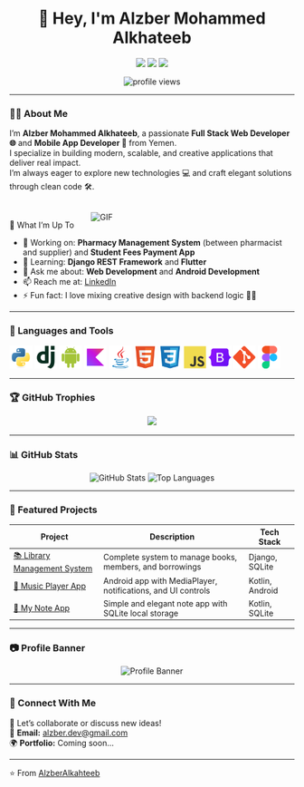 <h1 align="center">👋 Hey, I'm Alzber Mohammed Alkhateeb</h1>

<p align="center">
  <a href="https://www.linkedin.com/in/alzberalkhateeb/"><img src="https://img.shields.io/badge/LinkedIn-0077B5.svg?&style=for-the-badge&logo=linkedin&logoColor=white"/></a>
  <a href="https://twitter.com/alzberalkhateeb"><img src="https://img.shields.io/badge/Twitter-1DA1F2.svg?&style=for-the-badge&logo=twitter&logoColor=white"/></a>
  <a href="mailto:alzber.dev@gmail.com"><img src="https://img.shields.io/badge/Gmail-D14836.svg?&style=for-the-badge&logo=gmail&logoColor=white"/></a>
</p>

<p align="center">
  <img src="https://komarev.com/ghpvc/?username=AlzberAlkahteeb&color=brightgreen" alt="profile views"/>  
</p>

---

### 🧑‍💻 About Me
I’m **Alzber Mohammed Alkhateeb**, a passionate **Full Stack Web Developer 🌐** and **Mobile App Developer 📱** from Yemen.  
I specialize in building modern, scalable, and creative applications that deliver real impact.  
I’m always eager to explore new technologies 💻 and craft elegant solutions through clean code 🛠️.

<br/>

<img align="right" alt="GIF" src="https://raw.githubusercontent.com/rahul-jha98/rahul-jha98/main/techstack.gif" width="360px"/>

🚀 What I’m Up To
- 🔭 Working on: **Pharmacy Management System** (between pharmacist and supplier) and **Student Fees Payment App**
- 🌱 Learning: **Django REST Framework** and **Flutter**
- 💬 Ask me about: **Web Development** and **Android Development**
- 📫 Reach me at: [LinkedIn](https://www.linkedin.com/in/alzberalkhateeb/)
- ⚡ Fun fact: I love mixing creative design with backend logic 🎨💡


---

### 🧰 Languages and Tools
<p align="left">
  <a href="https://www.python.org"><img src="https://raw.githubusercontent.com/devicons/devicon/master/icons/python/python-original.svg" height="40"/></a>
  <a href="https://www.djangoproject.com/"><img src="https://raw.githubusercontent.com/devicons/devicon/master/icons/django/django-plain.svg" height="40"/></a>
  <a href="https://developer.android.com"><img src="https://raw.githubusercontent.com/devicons/devicon/master/icons/android/android-original.svg" height="40"/></a>
  <a href="https://kotlinlang.org"><img src="https://raw.githubusercontent.com/devicons/devicon/master/icons/kotlin/kotlin-original.svg" height="40"/></a>
  <a href="https://www.java.com"><img src="https://raw.githubusercontent.com/devicons/devicon/master/icons/java/java-original.svg" height="40"/></a>
  <a href="https://developer.mozilla.org/en-US/docs/Web/HTML"><img src="https://raw.githubusercontent.com/devicons/devicon/master/icons/html5/html5-original.svg" height="40"/></a>
  <a href="https://developer.mozilla.org/en-US/docs/Web/CSS"><img src="https://raw.githubusercontent.com/devicons/devicon/master/icons/css3/css3-original.svg" height="40"/></a>
  <a href="https://developer.mozilla.org/en-US/docs/Web/JavaScript"><img src="https://raw.githubusercontent.com/devicons/devicon/master/icons/javascript/javascript-original.svg" height="40"/></a>
  <a href="https://getbootstrap.com"><img src="https://raw.githubusercontent.com/devicons/devicon/master/icons/bootstrap/bootstrap-original.svg" height="40"/></a>
  <a href="https://git-scm.com"><img src="https://raw.githubusercontent.com/devicons/devicon/master/icons/git/git-original.svg" height="40"/></a>
  <a href="https://www.figma.com/"><img src="https://raw.githubusercontent.com/devicons/devicon/master/icons/figma/figma-original.svg" height="40"/></a>
</p>

---

### 🏆 GitHub Trophies
<p align="center">
  <img src="https://github-profile-trophy.vercel.app/?username=AlzberAlkahteeb&theme=dracula&no-frame=true&margin-w=10" />
</p>

---

### 📊 GitHub Stats
<p align="center">
  <img src="https://github-readme-stats.vercel.app/api?username=AlzberAlkahteeb&show_icons=true&theme=radical" alt="GitHub Stats" height="160"/>
  <img src="https://github-readme-stats.vercel.app/api/top-langs/?username=AlzberAlkahteeb&layout=compact&theme=radical" alt="Top Languages" height="160"/>
</p>

---

### 🌟 Featured Projects
| Project | Description | Tech Stack |
|----------|--------------|-------------|
| [📚 Library Management System](https://github.com/AlzberAlkahteeb/Library-System) | Complete system to manage books, members, and borrowings | Django, SQLite |
| [🎵 Music Player App](https://github.com/AlzberAlkahteeb/MusicPlayerApp) | Android app with MediaPlayer, notifications, and UI controls | Kotlin, Android |
| [📝 My Note App](https://github.com/AlzberAlkahteeb/MyNoteApp) | Simple and elegant note app with SQLite local storage | Kotlin, SQLite |

---

### 📷 Profile Banner
<p align="center">
  <!-- ضع هنا رابط صورتك الشخصية أو شعارك -->
  <img src="https://via.placeholder.com/600x200.png?text=Alzber+Alkhateeb" alt="Profile Banner"/>
</p>

---

### 🤝 Connect With Me
💬 Let’s collaborate or discuss new ideas!  
📩 **Email:** [alzber.dev@gmail.com](mailto:alzber.dev@gmail.com)  
🌍 **Portfolio:** Coming soon...  

---

⭐️ From [AlzberAlkahteeb](https://github.com/AlzberAlkahteeb)
